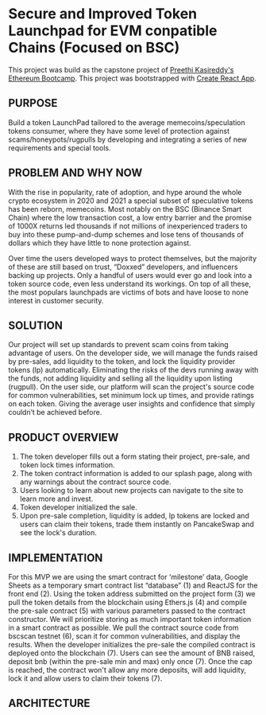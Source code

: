 # Secure and Improved Token Launchpad for EVM conpatible Chains (Focused on BSC)

This project was build as the capstone project of [Preethi Kasireddy's Ethereum Bootcamp](https://maven.com/preethi/ethereum-bootcamp).
This project was bootstrapped with [Create React App](https://github.com/facebook/create-react-app).

## PURPOSE

Build a token LaunchPad tailored to the average memecoins/speculation tokens consumer, where they have some level of protection against scams/honeypots/rugpulls by developing and integrating a series of new requirements and special tools.

## PROBLEM AND WHY NOW

With the rise in popularity, rate of adoption, and hype around the whole crypto ecosystem in 2020 and 2021 a special subset of speculative tokens has been reborn, memecoins. Most notably on the BSC (Binance Smart Chain) where the low transaction cost, a low entry barrier and the promise of 1000X returns led thousands if not millions of inexperienced traders to buy into these pump-and-dump schemes and lose tens of thousands of dollars which they have little to none protection against.

Over time the users developed ways to protect themselves, but the majority of these are still based on trust, “Doxxed” developers, and influencers backing up projects. Only a handful of users would ever go and look into a token source code, even less understand its workings. On top of all these, the most populars launchpads are victims of bots and have loose to none interest in customer security.


## SOLUTION

Our project will set up standards to prevent scam coins from taking advantage of users. 
On the developer side, we will manage the funds raised by pre-sales, add liquidity to the token, and lock the liquidity provider tokens (lp) automatically. Eliminating the risks of the devs running away with the funds, not adding liquidity and selling all the liquidity upon listing (rugpull).
On the user side, our platform will scan the project's source code for common vulnerabilities, set minimum lock up times, and provide ratings on each token. Giving the average user insights and confidence that simply couldn’t be achieved before.  

## PRODUCT OVERVIEW

1. The token developer fills out a form stating their project,  pre-sale, and token lock times information.
2. The token contract information is added to our splash page, along with any warnings about the contract source code.
3. Users looking to learn about new projects can navigate to the site to learn more and invest.
4. Token developer initialized the sale.
5. Upon pre-sale completion, liquidity is added, lp tokens are locked and users can claim their tokens, trade them instantly on PancakeSwap and see the lock's duration.

## IMPLEMENTATION

For this MVP we are using the smart contract for ‘milestone’ data, Google Sheets as a temporary smart contract list “database” (1) and ReactJS for the front end (2).
Using the token address submitted on the project form (3) we pull the token details from the blockchain using Ethers.js (4) and compile the pre-sale contract  (5) with various parameters passed to the contract constructor. We will prioritize storing as much important token information in a smart contract as possible.
We pull the contract source code from bscscan testnet (6), scan it for common vulnerabilities, and display the results.
When the developer initializes the pre-sale the compiled contract is deployed onto the blockchain (7).
Users can see the amount of BNB raised, deposit bnb (within the pre-sale min and max) only once (7).
Once the cap is reached, the contract won't allow any more deposits, will add liquidity, lock it and allow users to claim their tokens (7).


## ARCHITECTURE

